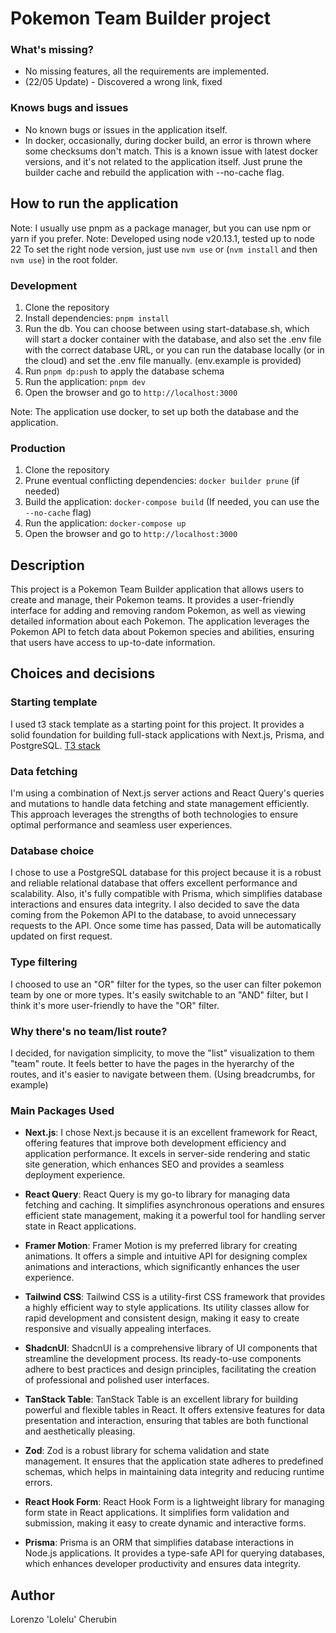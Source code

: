 # Pokemon Team Builder project

### What's missing?

- No missing features, all the requirements are implemented.
- (22/05 Update) - Discovered a wrong link, fixed

### Knows bugs and issues

- No known bugs or issues in the application itself.
- In docker, occasionally, during docker build, an error is thrown where some checksums don't match. This is a known issue with latest docker versions, and it's not related to the application itself. Just prune the builder cache and rebuild the application with --no-cache flag.

## How to run the application

Note: I usually use pnpm as a package manager, but you can use npm or yarn if you prefer.
Note: Developed using node v20.13.1, tested up to node 22
To set the right node version, just use `nvm use` or (`nvm install` and then `nvm use`) in the root folder.

### Development

1. Clone the repository
2. Install dependencies: `pnpm install`
3. Run the db. You can choose between using start-database.sh, which will start a docker container with the database, and also set the .env file with the correct database URL, or you can run the database locally (or in the cloud) and set the .env file manually. (env.example is provided)
4. Run `pnpm dp:push` to apply the database schema
5. Run the application: `pnpm dev`
6. Open the browser and go to `http://localhost:3000`

Note: The application use docker, to set up both the database and the application.

### Production

1. Clone the repository
2. Prune eventual conflicting dependencies: `docker builder prune` (if needed)
3. Build the application: `docker-compose build` (If needed, you can use the `--no-cache` flag)
4. Run the application: `docker-compose up`
5. Open the browser and go to `http://localhost:3000`

## Description

This project is a Pokemon Team Builder application that allows users to create and manage, their Pokemon teams. It provides a user-friendly interface for adding and removing random Pokemon, as well as viewing detailed information about each Pokemon. The application leverages the Pokemon API to fetch data about Pokemon species and abilities, ensuring that users have access to up-to-date information.

## Choices and decisions

### Starting template

I used t3 stack template as a starting point for this project. It provides a solid foundation for building full-stack applications with Next.js, Prisma, and PostgreSQL. [T3 stack](https://create.t3.gg/)

### Data fetching

I'm using a combination of Next.js server actions and React Query's queries and mutations to handle data fetching and state management efficiently. This approach leverages the strengths of both technologies to ensure optimal performance and seamless user experiences.

### Database choice

I chose to use a PostgreSQL database for this project because it is a robust and reliable relational database that offers excellent performance and scalability. Also, it's fully compatible with Prisma, which simplifies database interactions and ensures data integrity.
I also decided to save the data coming from the Pokemon API to the database, to avoid unnecessary requests to the API. Once some time has passed, Data will be automatically updated on first request.

### Type filtering

I choosed to use an "OR" filter for the types, so the user can filter pokemon team by one or more types. It's easily switchable to an "AND" filter, but I think it's more user-friendly to have the "OR" filter.

### Why there's no team/list route?

I decided, for navigation simplicity, to move the "list" visualization to them "team" route. It feels better to have the pages in the hyerarchy of the routes, and it's easier to navigate between them. (Using breadcrumbs, for example)

### Main Packages Used

- **Next.js**: I chose Next.js because it is an excellent framework for React, offering features that improve both development efficiency and application performance. It excels in server-side rendering and static site generation, which enhances SEO and provides a seamless deployment experience.

- **React Query**: React Query is my go-to library for managing data fetching and caching. It simplifies asynchronous operations and ensures efficient state management, making it a powerful tool for handling server state in React applications.

- **Framer Motion**: Framer Motion is my preferred library for creating animations. It offers a simple and intuitive API for designing complex animations and interactions, which significantly enhances the user experience.

- **Tailwind CSS**: Tailwind CSS is a utility-first CSS framework that provides a highly efficient way to style applications. Its utility classes allow for rapid development and consistent design, making it easy to create responsive and visually appealing interfaces.

- **ShadcnUI**: ShadcnUI is a comprehensive library of UI components that streamline the development process. Its ready-to-use components adhere to best practices and design principles, facilitating the creation of professional and polished user interfaces.

- **TanStack Table**: TanStack Table is an excellent library for building powerful and flexible tables in React. It offers extensive features for data presentation and interaction, ensuring that tables are both functional and aesthetically pleasing.

- **Zod**: Zod is a robust library for schema validation and state management. It ensures that the application state adheres to predefined schemas, which helps in maintaining data integrity and reducing runtime errors.

- **React Hook Form**: React Hook Form is a lightweight library for managing form state in React applications. It simplifies form validation and submission, making it easy to create dynamic and interactive forms.

- **Prisma**: Prisma is an ORM that simplifies database interactions in Node.js applications. It provides a type-safe API for querying databases, which enhances developer productivity and ensures data integrity.

<!-- author -->

## Author

Lorenzo 'Lolelu' Cherubin
